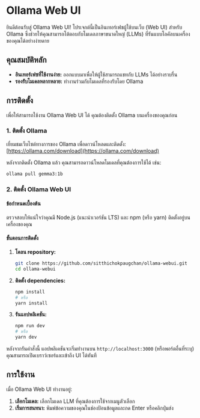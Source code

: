 # Ollama Web UI

ยินดีต้อนรับสู่ Ollama Web UI! โปรเจกต์นี้เป็นอินเทอร์เฟซผู้ใช้บนเว็บ (Web UI) สำหรับ Ollama ซึ่งช่วยให้คุณสามารถโต้ตอบกับโมเดลภาษาขนาดใหญ่ (LLMs) ที่รันแบบโลคัลบนเครื่องของคุณได้อย่างง่ายดาย

## คุณสมบัติหลัก

- **อินเทอร์เฟซที่ใช้งานง่าย:** ออกแบบมาเพื่อให้ผู้ใช้สามารถแชทกับ LLMs ได้อย่างราบรื่น
- **รองรับโมเดลหลากหลาย:** ทำงานร่วมกับโมเดลที่รองรับโดย Ollama

## การติดตั้ง

เพื่อให้สามารถใช้งาน Ollama Web UI ได้ คุณต้องติดตั้ง Ollama บนเครื่องของคุณก่อน

### 1. ติดตั้ง Ollama

เยี่ยมชมเว็บไซต์ทางการของ Ollama เพื่อดาวน์โหลดและติดตั้ง: [https://ollama.com/download](https://ollama.com/download)

หลังจากติดตั้ง Ollama แล้ว คุณสามารถดาวน์โหลดโมเดลที่คุณต้องการใช้ได้ เช่น:

```bash
ollama pull gemma3:1b
```

### 2. ติดตั้ง Ollama Web UI

#### ข้อกำหนดเบื้องต้น

ตรวจสอบให้แน่ใจว่าคุณมี Node.js (แนะนำเวอร์ชัน LTS) และ npm (หรือ yarn) ติดตั้งอยู่บนเครื่องของคุณ

#### ขั้นตอนการติดตั้ง

1. **โคลน repository:**
   ```bash
   git clone https://github.com/sitthichokpaugchan/ollama-webui.git
   cd ollama-webui
   ```

2. **ติดตั้ง dependencies:**
   ```bash
   npm install
   # หรือ
   yarn install
   ```

3. **รันแอปพลิเคชัน:**
   ```bash
   npm run dev
   # หรือ
   yarn dev
   ```

หลังจากรันคำสั่งนี้ แอปพลิเคชันจะเริ่มทำงานบน `http://localhost:3000` (หรือพอร์ตอื่นที่ระบุ) คุณสามารถเปิดเบราว์เซอร์และเข้าถึง UI ได้ทันที

## การใช้งาน

เมื่อ Ollama Web UI ทำงานอยู่:

1. **เลือกโมเดล:** เลือกโมเดล LLM ที่คุณต้องการใช้จากเมนูตัวเลือก
2. **เริ่มการสนทนา:** พิมพ์ข้อความของคุณในช่องป้อนข้อมูลและกด Enter หรือคลิกปุ่มส่ง
